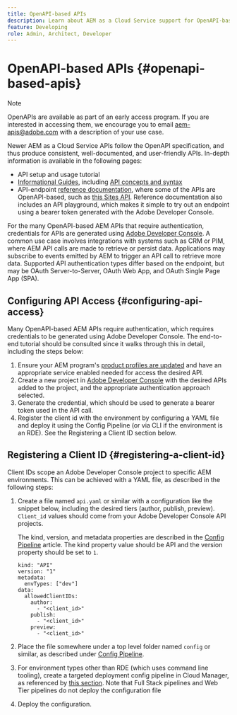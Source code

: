 ```yaml
---
title: OpenAPI-based APIs
description: Learn about AEM as a Cloud Service support for OpenAPI-based APIs
feature: Developing
role: Admin, Architect, Developer
---
```


# OpenAPI-based APIs {#openapi-based-apis}

>[!NOTE]
>
>OpenAPIs are available as part of an early access program. If you are interested in accessing them, we encourage you to email [aem-apis@adobe.com](mailto:aem-apis@adobe.com) with a description of your use case.

Newer AEM as a Cloud Service APIs follow the OpenAPI specification, and thus produce consistent, well-documented, and user-friendly APIs. In-depth information is available in the following pages:

* API setup and usage tutorial
* [Informational Guides](https://developer.adobe.com/experience-cloud/experience-manager-apis/guides/), including [API concepts and syntax](https://developer.adobe.com/experience-cloud/experience-manager-apis/guides/how-to/)
* API-endpoint [reference documentation](https://developer.adobe.com/experience-cloud/experience-manager-apis/), where some of the APIs are OpenAPI-based, such as [this Sites API](https://developer.adobe.com/experience-cloud/experience-manager-apis/api/stable/sites/). Reference documentation also includes an API playground, which makes it simple to try out an endpoint using a bearer token generated with the Adobe Developer Console.

For the many OpenAPI-based AEM APIs that require authentication, credentials for APIs are generated using [Adobe Developer Console](https://developer.adobe.com/developer-console/docs/guides/). A common use case involves integrations with systems such as CRM or PIM, where AEM API calls are made to retrieve or persist data. Applications may subscribe to events emitted by AEM to trigger an API call to retrieve more data. Supported API authentication types differ based on the endpoint, but may be OAuth Server-to-Server, OAuth Web App, and OAuth Single Page App (SPA).

## Configuring API Access {#configuring-api-access}

Many OpenAPI-based AEM APIs require authentication, which requires credentials to be generated using Adobe Developer Console. The end-to-end tutorial should be consulted since it walks through this in detail, including the steps below:

1. Ensure your AEM program's [product profiles are updated](/help/onboarding/aem-cs-team-product-profiles.md#aem-product-profiles) and have an appropriate service enabled needed for access the desired API.
1. Create a new project in [Adobe Developer Console](https://developer.adobe.com/console) with the desired APIs added to the project, and the appropriate authentication approach selected.
1. Generate the credential, which should be used to generate a bearer token used in the API call.
1. Register the client id with the environment by configuring a YAML file and deploy it using the Config Pipeline (or via CLI if the environment is an RDE). See the Registering a Client ID section below.

## Registering a Client ID {#registering-a-client-id}

Client IDs scope an Adobe Developer Console project to specific AEM environments. This can be achieved with a YAML file, as described in the following steps:

1. Create a file named `api.yaml` or similar with a configuration like the snippet below, including the desired tiers (author, publish, preview). `Client_id` values should come from your Adobe Developer Console API projects.

   The kind, version, and metadata properties are described in the [Config Pipeline](/help/operations/config-pipeline.md#common-syntax) article. The kind property value should be API and the version property should be set to `1`.

   ```
   kind: "API"
   version: "1"
   metadata:
     envTypes: ["dev"]
   data:
     allowedClientIDs:
       author:
         - "<client_id>"
       publish:
         - "<client_id>"
       preview:
         - "<client_id>"

   ```

1. Place the file somewhere under a top level folder named `config` or similar, as described under [Config Pipeline](/help/operations/config-pipeline.md#folder-structure).
1. For environment types other than RDE (which uses command line tooling), create a targeted deployment config pipeline in Cloud Manager, as referenced by [this section](/help/operations/config-pipeline.md#creating-and-managing). Note that Full Stack pipelines and Web Tier pipelines do not deploy the configuration file
1. Deploy the configuration.





